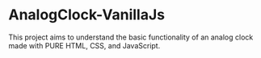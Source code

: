 # AnalogClock-VanillaJs
This project aims to understand the basic functionality of an analog clock made with PURE HTML, CSS, and JavaScript. 
